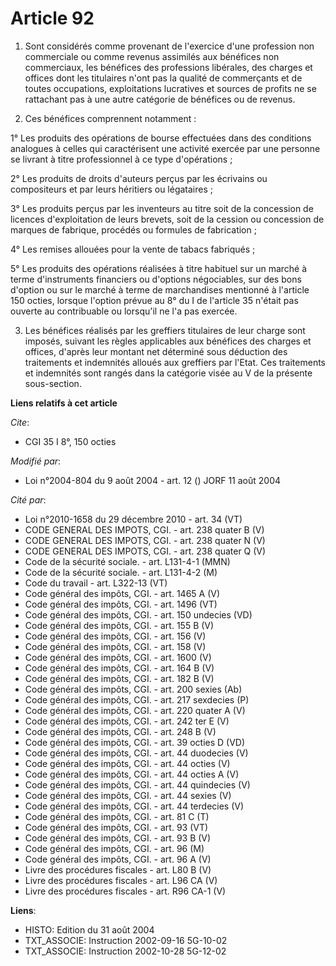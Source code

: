 # Article 92

1. Sont considérés comme provenant de l'exercice d'une profession non commerciale ou comme revenus assimilés aux bénéfices
non commerciaux, les bénéfices des professions libérales, des charges et offices dont les titulaires n'ont pas la qualité de
commerçants et de toutes occupations, exploitations lucratives et sources de profits ne se rattachant pas à une autre
catégorie de bénéfices ou de revenus.

2. Ces bénéfices comprennent notamment :

1° Les produits des opérations de bourse effectuées dans des conditions analogues à celles qui caractérisent une activité
exercée par une personne se livrant à titre professionnel à ce type d'opérations ;

2° Les produits de droits d'auteurs perçus par les écrivains ou compositeurs et par leurs héritiers ou légataires ;

3° Les produits perçus par les inventeurs au titre soit de la concession de licences d'exploitation de leurs brevets, soit de
la cession ou concession de marques de fabrique, procédés ou formules de fabrication ;

4° Les remises allouées pour la vente de tabacs fabriqués ;

5° Les produits des opérations réalisées à titre habituel sur un marché à terme d'instruments financiers ou d'options
négociables, sur des bons d'option ou sur le marché à terme de marchandises mentionné à l'article 150 octies, lorsque
l'option prévue au 8° du I de l'article 35 n'était pas ouverte au contribuable ou lorsqu'il ne l'a pas exercée.

3. Les bénéfices réalisés par les greffiers titulaires de leur charge sont imposés, suivant les règles applicables aux
bénéfices des charges et offices, d'après leur montant net déterminé sous déduction des traitements et indemnités alloués aux
greffiers par l'Etat. Ces traitements et indemnités sont rangés dans la catégorie visée au V de la présente sous-section.

**Liens relatifs à cet article**

_Cite_:

  - CGI 35 I 8°, 150 octies

_Modifié par_:

  - Loi n°2004-804 du 9 août 2004 - art. 12 () JORF 11 août 2004

_Cité par_:

  - Loi n°2010-1658 du 29 décembre 2010 - art. 34 (VT)
  - CODE GENERAL DES IMPOTS, CGI. - art. 238 quater B (V)
  - CODE GENERAL DES IMPOTS, CGI. - art. 238 quater N (V)
  - CODE GENERAL DES IMPOTS, CGI. - art. 238 quater Q (V)
  - Code de la sécurité sociale. - art. L131-4-1 (MMN)
  - Code de la sécurité sociale. - art. L131-4-2 (M)
  - Code du travail - art. L322-13 (VT)
  - Code général des impôts, CGI. - art. 1465 A (V)
  - Code général des impôts, CGI. - art. 1496 (VT)
  - Code général des impôts, CGI. - art. 150 undecies (VD)
  - Code général des impôts, CGI. - art. 155 B (V)
  - Code général des impôts, CGI. - art. 156 (V)
  - Code général des impôts, CGI. - art. 158 (V)
  - Code général des impôts, CGI. - art. 1600 (V)
  - Code général des impôts, CGI. - art. 164 B (V)
  - Code général des impôts, CGI. - art. 182 B (V)
  - Code général des impôts, CGI. - art. 200 sexies (Ab)
  - Code général des impôts, CGI. - art. 217 sexdecies (P)
  - Code général des impôts, CGI. - art. 220 quater A (V)
  - Code général des impôts, CGI. - art. 242 ter E (V)
  - Code général des impôts, CGI. - art. 248 B (V)
  - Code général des impôts, CGI. - art. 39 octies D (VD)
  - Code général des impôts, CGI. - art. 44 duodecies (V)
  - Code général des impôts, CGI. - art. 44 octies (V)
  - Code général des impôts, CGI. - art. 44 octies A (V)
  - Code général des impôts, CGI. - art. 44 quindecies (V)
  - Code général des impôts, CGI. - art. 44 sexies (V)
  - Code général des impôts, CGI. - art. 44 terdecies (V)
  - Code général des impôts, CGI. - art. 81 C (T)
  - Code général des impôts, CGI. - art. 93 (VT)
  - Code général des impôts, CGI. - art. 93 B (V)
  - Code général des impôts, CGI. - art. 96 (M)
  - Code général des impôts, CGI. - art. 96 A (V)
  - Livre des procédures fiscales - art. L80 B (V)
  - Livre des procédures fiscales - art. L96 CA (V)
  - Livre des procédures fiscales - art. R96 CA-1 (V)

**Liens**:

  - HISTO: Edition du 31 août 2004
  - TXT_ASSOCIE: Instruction 2002-09-16 5G-10-02
  - TXT_ASSOCIE: Instruction 2002-10-28 5G-12-02
